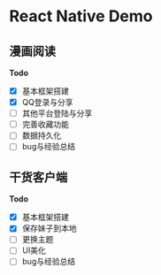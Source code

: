 # React Native Demo


## 漫画阅读
**Todo**
- [x] 基本框架搭建
- [x] QQ登录与分享
- [ ] 其他平台登陆与分享
- [ ] 完善收藏功能
- [ ] 数据持久化
- [ ] bug与经验总结
 
## 干货客户端
**Todo**
- [x] 基本框架搭建
- [x] 保存妹子到本地
- [ ] 更换主题
- [ ] UI美化
- [ ] bug与经验总结
